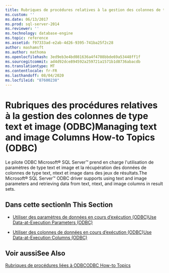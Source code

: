 ```yaml
---
title: Rubriques de procédures relatives à la gestion des colonnes de texte et d’image (ODBC) | Microsoft Docs
ms.custom: ''
ms.date: 06/13/2017
ms.prod: sql-server-2014
ms.reviewer: ''
ms.technology: database-engine
ms.topic: reference
ms.assetid: f97333ad-e2ab-4d26-9395-741ba25f2c28
author: mashamsft
ms.author: mathoma
ms.openlocfilehash: 3ed9eb3e4bd081636a4f4708bbde69a53448ff1f
ms.sourcegitcommit: ad4d92dce894592a259721a1571b1d8736abacdb
ms.translationtype: MT
ms.contentlocale: fr-FR
ms.lasthandoff: 08/04/2020
ms.locfileid: "87600238"
---
```

# <a name="managing-text-and-image-columns-how-to-topics-odbc"></a><span data-ttu-id="32801-102">Rubriques des procédures relatives à la gestion des colonnes de type text et image (ODBC)</span><span class="sxs-lookup"><span data-stu-id="32801-102">Managing text and image Columns How-to Topics (ODBC)</span></span>
  <span data-ttu-id="32801-103">Le pilote ODBC Microsoft® SQL Server™ prend en charge l'utilisation de paramètres de type text et image et la récupération des données de colonnes de type text, ntext et image dans des jeux de résultats.</span><span class="sxs-lookup"><span data-stu-id="32801-103">The Microsoft® SQL Server™ ODBC driver supports using text and image parameters and retrieving data from text, ntext, and image columns in result sets.</span></span>  
  
## <a name="in-this-section"></a><span data-ttu-id="32801-104">Dans cette section</span><span class="sxs-lookup"><span data-stu-id="32801-104">In This Section</span></span>  
  
-   [<span data-ttu-id="32801-105">Utiliser des paramètres de données en cours d’exécution &#40;ODBC&#41;</span><span class="sxs-lookup"><span data-stu-id="32801-105">Use Data-at-Execution Parameters &#40;ODBC&#41;</span></span>](../../relational-databases/native-client-odbc-how-to/managing-text-and-image-columns-use-data-at-execution-parameters.md)  
  
-   [<span data-ttu-id="32801-106">Utiliser des colonnes de données en cours d’exécution &#40;ODBC&#41;</span><span class="sxs-lookup"><span data-stu-id="32801-106">Use Data-at-Execution Columns &#40;ODBC&#41;</span></span>](../../relational-databases/native-client-odbc-how-to/managing-text-and-image-columns-use-data-at-execution-columns.md)  
  
## <a name="see-also"></a><span data-ttu-id="32801-107">Voir aussi</span><span class="sxs-lookup"><span data-stu-id="32801-107">See Also</span></span>  
 [<span data-ttu-id="32801-108">Rubriques de procédures liées à ODBC</span><span class="sxs-lookup"><span data-stu-id="32801-108">ODBC How-to Topics</span></span>](../../relational-databases/native-client-odbc-how-to/odbc-how-to-topics.md)  
  
  
